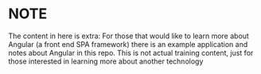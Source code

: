 # NOTE
The content in here is extra: For those that would like to learn more about Angular (a front end SPA framework) there is an example application and notes about Angular in this repo. This is not actual training content, just for those interested in learning more about another technology